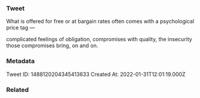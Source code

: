 ### Tweet
What is offered for free or at bargain rates often comes with a psychological price tag —

complicated feelings of obligation, compromises with quality, the insecurity those compromises bring, on and on.

### Metadata
Tweet ID: 1488120204345413633
Created At: 2022-01-31T12:01:19.000Z

### Related

